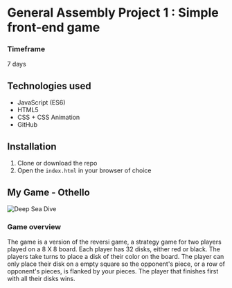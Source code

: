 # General Assembly Project 1 : Simple front-end game

### Timeframe
7 days

## Technologies used
* JavaScript (ES6) 
* HTML5
* CSS + CSS Animation
* GitHub

## Installation
1. Clone or download the repo
1. Open the `index.html` in your browser of choice

## My Game - Othello
![Deep Sea Dive](<img width="609" alt="game starter screen" src="https://user-images.githubusercontent.com/9445433/51030209-97564c80-1590-11e9-8d7c-ded63a618cc0.png">)

### Game overview
The game is a version of the reversi game, a strategy game for two players played on a 8 X 8 board. Each player has 32 disks, either red or black. The players take turns to place a disk of their color on the board. The player can only place their disk on a empty square so the opponent's piece, or a row of opponent's pieces, is flanked by your pieces. The player that finishes first with all their disks wins.
